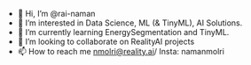 - 👋 Hi, I’m @rai-naman
- 👀 I’m interested in Data Science, ML (& TinyML), AI Solutions.
- 🌱 I’m currently learning EnergySegmentation and TinyML.
- 💞️ I’m looking to collaborate on RealityAI projects
- 📫 How to reach me nmolri@reality.ai/ Insta: namanmolri
